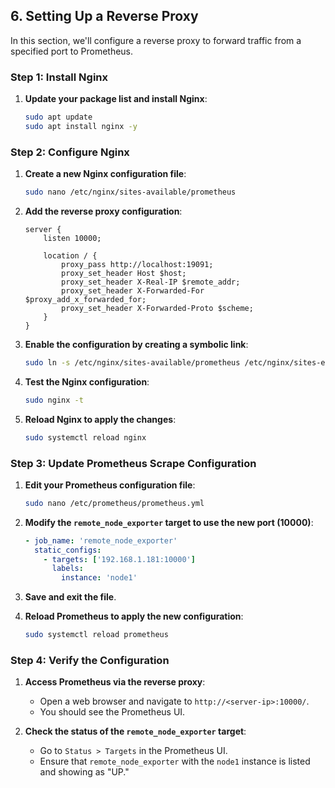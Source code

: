 
## 6. **Setting Up a Reverse Proxy**

In this section, we'll configure a reverse proxy to forward traffic from a specified port to Prometheus.

### **Step 1: Install Nginx**

1. **Update your package list and install Nginx**:
   ```bash
   sudo apt update
   sudo apt install nginx -y
   ```

### **Step 2: Configure Nginx**

1. **Create a new Nginx configuration file**:
   ```bash
   sudo nano /etc/nginx/sites-available/prometheus
   ```

2. **Add the reverse proxy configuration**:
   ```nginx
   server {
       listen 10000;

       location / {
           proxy_pass http://localhost:19091;
           proxy_set_header Host $host;
           proxy_set_header X-Real-IP $remote_addr;
           proxy_set_header X-Forwarded-For $proxy_add_x_forwarded_for;
           proxy_set_header X-Forwarded-Proto $scheme;
       }
   }
   ```

3. **Enable the configuration by creating a symbolic link**:
   ```bash
   sudo ln -s /etc/nginx/sites-available/prometheus /etc/nginx/sites-enabled/
   ```

4. **Test the Nginx configuration**:
   ```bash
   sudo nginx -t
   ```

5. **Reload Nginx to apply the changes**:
   ```bash
   sudo systemctl reload nginx
   ```

### **Step 3: Update Prometheus Scrape Configuration**

1. **Edit your Prometheus configuration file**:
   ```bash
   sudo nano /etc/prometheus/prometheus.yml
   ```

2. **Modify the `remote_node_exporter` target to use the new port (10000)**:
   ```yaml
   - job_name: 'remote_node_exporter'
     static_configs:
       - targets: ['192.168.1.181:10000']
         labels:
           instance: 'node1'
   ```

3. **Save and exit the file**.

4. **Reload Prometheus to apply the new configuration**:
   ```bash
   sudo systemctl reload prometheus
   ```

### **Step 4: Verify the Configuration**

1. **Access Prometheus via the reverse proxy**:
   - Open a web browser and navigate to `http://<server-ip>:10000/`.
   - You should see the Prometheus UI.

2. **Check the status of the `remote_node_exporter` target**:
   - Go to `Status > Targets` in the Prometheus UI.
   - Ensure that `remote_node_exporter` with the `node1` instance is listed and showing as "UP."

